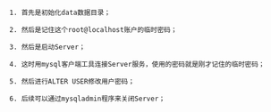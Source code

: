 ```
1. 首先是初始化data数据目录；
```
```
2. 然后是记住这个root@localhost账户的临时密码；
```
```
3. 然后是启动Server；
```
```
4. 这时用mysql客户端工具连接Server服务，使用的密码就是刚才记住的临时密码；
```
```
5. 然后进行ALTER USER修改用户密码；
```
```
6. 后续可以通过mysqladmin程序来关闭Server；
```

